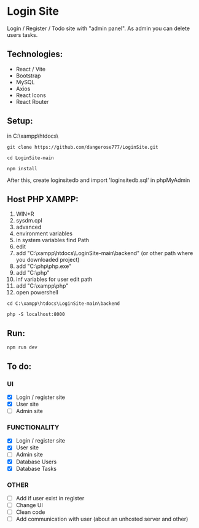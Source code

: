 # Login Site
Login / Register / Todo site with "admin panel". As admin you can delete users tasks.

## Technologies:
- React / Vite
- Bootstrap
- MySQL
- Axios
- React Icons
- React Router

## Setup:
in C:\xampp\htdocs\
```
git clone https://github.com/dangerose777/LoginSite.git
```
```
cd LoginSite-main
```
```
npm install
```
After this, create loginsitedb and import 'loginsitedb.sql' in phpMyAdmin

## Host PHP XAMPP:
1) WIN+R
2) sysdm.cpl
3) advanced
4) environment variables
5) in system variables find Path
6) edit
7) add "C:\xampp\htdocs\LoginSite-main\backend" (or other path where you downloaded project)
8) add "C:\php\php.exe"
9) add "C:\php"
10) inf variables for user edit path
11) add "C:\xampp\php"
12) open powershell
```
cd C:\xampp\htdocs\LoginSite-main\backend
```
```
php -S localhost:8000
```

## Run:
```
npm run dev
```

## To do:
### UI
- [x]  Login / register site
- [x]  User site
- [ ]  Admin site
### FUNCTIONALITY
- [x]  Login / register site
- [x]  User site
- [ ]  Admin site
- [x]  Database Users
- [x]  Database Tasks
### OTHER
- [ ] Add if user exist in register
- [ ] Change UI
- [ ] Clean code
- [ ] Add communication with user (about an unhosted server and other)
